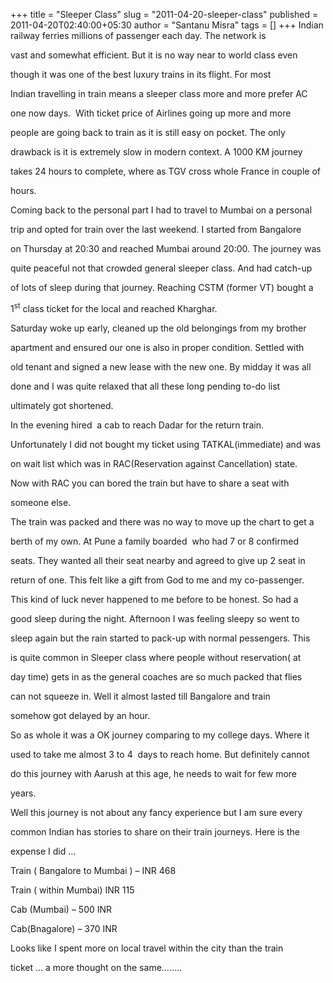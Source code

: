 +++
title = "Sleeper Class"
slug = "2011-04-20-sleeper-class"
published = 2011-04-20T02:40:00+05:30
author = "Santanu Misra"
tags = []
+++
Indian railway ferries millions of passenger each day. The network is

vast and somewhat efficient. But it is no way near to world class even

though it was one of the best luxury trains in its flight. For most

Indian travelling in train means a sleeper class more and more prefer AC

one now days.  With ticket price of Airlines going up more and more

people are going back to train as it is still easy on pocket. The only

drawback is it is extremely slow in modern context. A 1000 KM journey

takes 24 hours to complete, where as TGV cross whole France in couple of

hours.



Coming back to the personal part I had to travel to Mumbai on a personal

trip and opted for train over the last weekend. I started from Bangalore

on Thursday at 20:30 and reached Mumbai around 20:00. The journey was

quite peaceful not that crowded general sleeper class. And had catch-up

of lots of sleep during that journey. Reaching CSTM (former VT) bought a

1<sup>st</sup> class ticket for the local and reached Kharghar.



Saturday woke up early, cleaned up the old belongings from my brother

apartment and ensured our one is also in proper condition. Settled with

old tenant and signed a new lease with the new one. By midday it was all

done and I was quite relaxed that all these long pending to-do list

ultimately got shortened.



In the evening hired  a cab to reach Dadar for the return train.

Unfortunately I did not bought my ticket using TATKAL(immediate) and was

on wait list which was in RAC(Reservation against Cancellation) state.

Now with RAC you can bored the train but have to share a seat with

someone else.



The train was packed and there was no way to move up the chart to get a

berth of my own. At Pune a family boarded  who had 7 or 8 confirmed

seats. They wanted all their seat nearby and agreed to give up 2 seat in

return of one. This felt like a gift from God to me and my co-passenger.

This kind of luck never happened to me before to be honest. So had a

good sleep during the night. Afternoon I was feeling sleepy so went to

sleep again but the rain started to pack-up with normal pessengers. This

is quite common in Sleeper class where people without reservation( at

day time) gets in as the general coaches are so much packed that flies

can not squeeze in. Well it almost lasted till Bangalore and train

somehow got delayed by an hour.



So as whole it was a OK journey comparing to my college days. Where it

used to take me almost 3 to 4  days to reach home. But definitely cannot

do this journey with Aarush at this age, he needs to wait for few more

years.



Well this journey is not about any fancy experience but I am sure every

common Indian has stories to share on their train journeys. Here is the

expense I did …



Train ( Bangalore to Mumbai ) – INR 468



Train ( within Mumbai) INR 115



Cab (Mumbai) – 500 INR



Cab(Bnagalore) – 370 INR



Looks like I spent more on local travel within the city than the train

ticket … a more thought on the same……..
